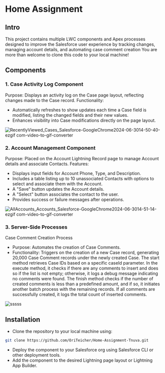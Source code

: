 
# Home Assignment 

## Intro
This project contains multiple LWC components and Apex processes designed to improve the Salesforce user experience by tracking changes, managing account details, and automating case comment creation
You are more than welcome to clone this code to your local machine!

## Components
### 1. Case Activity Log Component
Purpose: Displays an activity log on the Case page layout, reflecting changes made to the Case record.
Functionality:
- Automatically refreshes to show updates each time a Case field is modified, listing the changed fields and their new values.
- Enhances visibility into Case modifications directly on the page layout.
  
![RecentlyViewed_Cases_Salesforce-GoogleChrome2024-06-3014-50-40-ezgif com-video-to-gif-converter](https://github.com/OriTeicher/Home-Assignment-Tnuva/assets/101281765/8581229a-cb6c-422a-b88f-e9fe395f0acf)


### 2. Account Management Component
Purpose: Placed on the Account Lightning Record page to manage Account details and associate Contacts.
Features:
- Displays input fields for Account Phone, Type, and Description.
- Includes a table listing up to 10 unassociated Contacts with options to select and associate them with the Account.
- A "Save" button updates the Account details.
- A "Select" button associates the contact to the user.
- Provides success or failure messages after operations.
  
![AllAccounts_Accounts_Salesforce-GoogleChrome2024-06-3014-51-14-ezgif com-video-to-gif-converter](https://github.com/OriTeicher/Home-Assignment-Tnuva/assets/101281765/7fa64ed1-dba6-4ee1-9c70-c5a3ac5beee6)

### 3. Server-Side Processes
Case Comment Creation Process
- Purpose: Automates the creation of Case Comments.
- Functionality: Triggers on the creation of a new Case record, generating 20,000 Case Comment records under the newly created Case.
 The start method retrieves Case IDs based on a specific caseId parameter. In the execute method, it checks if there are any comments to insert and does so if the list is not empty; otherwise, it logs a debug message indicating no comments were found. The finish method checks if the number of created comments is less than a predefined amount, and if so, it initiates another batch process with the remaining records. If all comments are successfully created, it logs the total count of inserted comments.

![sssss](https://github.com/OriTeicher/Home-Assignment-Tnuva/assets/101281765/7bdc0756-f58f-439f-9db0-d9f74b4d947e)

## Installation
- Clone the repository to your local machine using:
```bash
git clone https://github.com/OriTeicher/Home-Assignment-Tnuva.git
```
- Deploy the component to your Salesforce org using Salesforce CLI or other deployment tools.
- Add the component to the desired Lightning page layout or Lightning App Builder.

